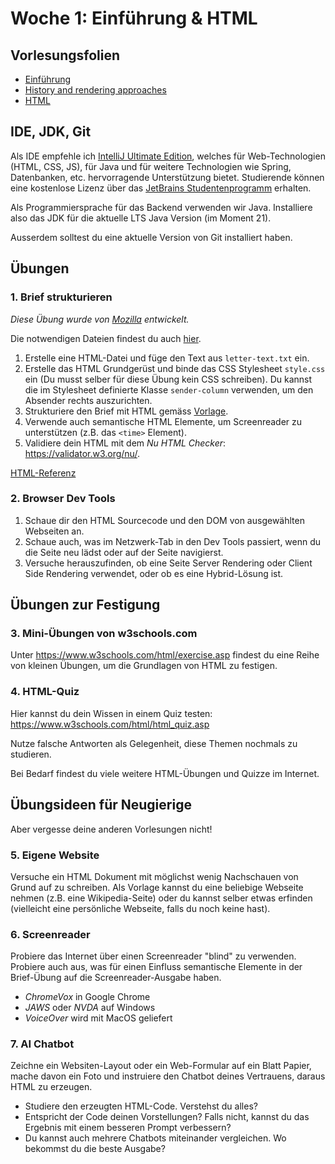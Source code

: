 # Woche 1: Einführung & HTML


## Vorlesungsfolien

* [Einführung](01a%20Einführung.pdf)
* [History and rendering approaches](01b%20History%20and%20Rendering%20Approaches.pdf)
* [HTML](01c%20HTML.pdf)


## IDE, JDK, Git

Als IDE empfehle ich [IntelliJ Ultimate Edition](https://www.jetbrains.com/idea/download/), welches für Web-Technologien (HTML, CSS, JS), für Java und für weitere Technologien wie Spring, Datenbanken, etc. hervorragende Unterstützung bietet. Studierende können eine kostenlose Lizenz über das [JetBrains Studentenprogramm](https://www.jetbrains.com/community/education/#students) erhalten.

Als Programmiersprache für das Backend verwenden wir Java. Installiere also das JDK für die aktuelle LTS Java Version (im Moment 21).

Ausserdem solltest du eine aktuelle Version von Git installiert haben.


## Übungen

### 1. Brief strukturieren

*Diese Übung wurde von [Mozilla](https://developer.mozilla.org/en-US/docs/Learn/HTML/Introduction_to_HTML/Marking_up_a_letter) entwickelt.*

Die notwendigen Dateien findest du auch [hier](exercise-letter).

1) Erstelle eine HTML-Datei und füge den Text aus `letter-text.txt` ein.
2) Erstelle das HTML Grundgerüst und binde das CSS Stylesheet `style.css` ein (Du musst selber für diese Übung kein CSS schreiben). Du kannst die im Stylesheet definierte Klasse `sender-column` verwenden, um den Absender rechts auszurichten.
3) Strukturiere den Brief mit HTML gemäss [Vorlage](exercise-letter/letter.png). 
4) Verwende auch semantische HTML Elemente, um Screenreader zu unterstützen (z.B. das `<time>` Element).
5) Validiere dein HTML mit dem _Nu HTML Checker_: https://validator.w3.org/nu/.

[HTML-Referenz](https://developer.mozilla.org/en-US/docs/Web/HTML/Element)

### 2. Browser Dev Tools

1. Schaue dir den HTML Sourcecode und den DOM von ausgewählten Webseiten an.
2. Schaue auch, was im Netzwerk-Tab in den Dev Tools passiert, wenn du die Seite neu lädst oder auf der Seite navigierst.
3. Versuche herauszufinden, ob eine Seite Server Rendering oder Client Side Rendering verwendet, oder ob es eine Hybrid-Lösung ist.


## Übungen zur Festigung

### 3. Mini-Übungen von w3schools.com

Unter https://www.w3schools.com/html/exercise.asp findest du eine Reihe von kleinen Übungen, um die Grundlagen von HTML zu festigen.

### 4. HTML-Quiz

Hier kannst du dein Wissen in einem Quiz testen: https://www.w3schools.com/html/html_quiz.asp

Nutze falsche Antworten als Gelegenheit, diese Themen nochmals zu studieren.

Bei Bedarf findest du viele weitere HTML-Übungen und Quizze im Internet.


## Übungsideen für Neugierige

Aber vergesse deine anderen Vorlesungen nicht!

### 5. Eigene Website

Versuche ein HTML Dokument mit möglichst wenig Nachschauen von Grund auf zu schreiben. Als Vorlage kannst du eine beliebige Webseite nehmen (z.B. eine Wikipedia-Seite) oder du kannst selber etwas erfinden (vielleicht eine persönliche Webseite, falls du noch keine hast).

### 6. Screenreader

Probiere das Internet über einen Screenreader "blind" zu verwenden. Probiere auch aus, was für einen Einfluss semantische Elemente in der Brief-Übung auf die Screenreader-Ausgabe haben.

* _ChromeVox_ in Google Chrome
* _JAWS_ oder _NVDA_ auf Windows
* _VoiceOver_ wird mit MacOS geliefert

### 7. AI Chatbot

Zeichne ein Websiten-Layout oder ein Web-Formular auf ein Blatt Papier, mache davon ein Foto und instruiere den Chatbot deines Vertrauens, daraus HTML zu erzeugen.

* Studiere den erzeugten HTML-Code. Verstehst du alles?
* Entspricht der Code deinen Vorstellungen? Falls nicht, kannst du das Ergebnis mit einem besseren Prompt verbessern?
* Du kannst auch mehrere Chatbots miteinander vergleichen. Wo bekommst du die beste Ausgabe?
